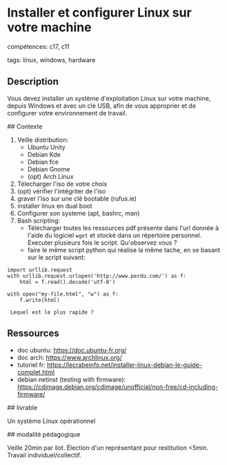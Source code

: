 # Installer et configurer Linux sur votre machine

compétences: c17, c11

tags: linux, windows, hardware

## Description

Vous devez installer un système d'exploitation Linux sur votre machine, depuis Windows et avec un clé USB, afin de vous approprier et de configurer votre environnement de travail.

## Contexte

1. Veille distribution:
    * Ubuntu Unity
    * Debian Kde
    * Debian fce
    * Debian Gnome
    * (opt) Arch Linux
2. Télecharger l'iso de votre choix
3. (opt) vérifier l'intégriter de l'iso
4. graver l'iso sur une clé bootable (rufus.ie)
5. installer linux en dual boot
6. Configurer son systeme (apt, bashrc, man)
7. Bash scripting: 
	* Télécharger toutes les ressources pdf présente dans l'url donnée à l'aide du logiciel `wget` et stocké dans un répertoire personnel. Executer plusieurs fois le script. Qu'observez vous ?
	* faire le même script python qui réalise la même tache, en se basant sur le script suivant: 
```
import urllib.request
with urllib.request.urlopen('http://www.perdu.com/') as f:
    html = f.read().decode('utf-8')

with open("my-file.html", "w") as f:
    f.write(html)
```
	 Lequel est le plus rapide ?

## Ressources

* doc ubuntu: https://doc.ubuntu-fr.org/
* doc arch: https://www.archlinux.org/
* tutoriel fr: https://lecrabeinfo.net/installer-linux-debian-le-guide-complet.html
* debian netinst (testing with firmware): https://cdimage.debian.org/cdimage/unofficial/non-free/cd-including-firmware/

## livrable

Un système Linux opérationnel

## modalité pédagogique

Veille 20min par ilot. Élection d'un représentant pour restitution <5min.
Travail individuel/collectif.
